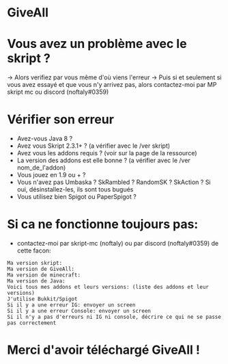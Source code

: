 # **GiveAll**

# Vous avez un problème avec le skript ?
-> Alors verifiez par vous même d'où viens l'erreur
-> Puis si et seulement si vous avez essayé et que vous n'y arrivez pas, alors contactez-moi par MP skript mc ou discord (noftaly#0359)

# Vérifier son erreur
- Avez-vous Java 8 ?
- Avez vous Skript 2.3.1+ ? (a vérifier avec le /ver skript)
- Avez vous les addons requis ? (voir sur la page de la ressource)
- La version des addons est elle bonne ? (a vérifier avec le /ver nom_de_l'addon)
- Vous jouez en 1.9 ou + ?
- Vous n'avez pas Umbaska ? SkRambled ? RandomSK ? SkAction ? Si oui, désinstallez-les, ils sont tous bugués
- Vous utilisez bien Spigot ou PaperSpigot ?

# Si ca ne fonctionne toujours pas:
- contactez-moi par skript-mc (noftaly) ou par discord (noftaly#0359) de cette facon:

```
Ma version skript:
Ma version de GiveAll:
Ma version de minecraft:
Ma version de Java:
Voici tous mes addons et leurs versions: (liste des addons et leur versions)
J'utilise Bukkit/Spigot
Si il y a une erreur IG: envoyer un screen
Si il y a une erreur Console: envoyer un screen
Si il n'y a pas d'erreurs ni IG ni console, décrire ce qui ne se passe pas correctement
```


# Merci d'avoir téléchargé GiveAll !
